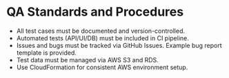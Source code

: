 # QA Standards and Procedures

- All test cases must be documented and version-controlled.
- Automated tests (API/UI/DB) must be included in CI pipeline.
- Issues and bugs must be tracked via GitHub Issues. Example bug report template is provided.
- Test data must be managed via AWS S3 and RDS.
- Use CloudFormation for consistent AWS environment setup.
